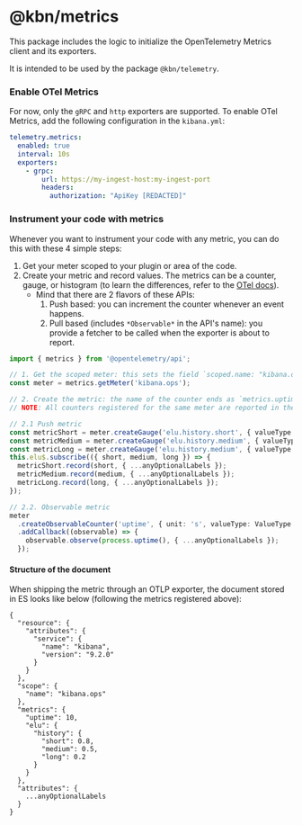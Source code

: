 # @kbn/metrics

This package includes the logic to initialize the OpenTelemetry Metrics client and its exporters. 

It is intended to be used by the package `@kbn/telemetry`. 

### Enable OTel Metrics

For now, only the `gRPC` and `http` exporters are supported. To enable OTel Metrics, add the following configuration in the `kibana.yml`:

```yaml
telemetry.metrics:
  enabled: true
  interval: 10s
  exporters:
    - grpc:
        url: https://my-ingest-host:my-ingest-port
        headers:
          authorization: "ApiKey [REDACTED]"
```

### Instrument your code with metrics

Whenever you want to instrument your code with any metric, you can do this with these 4 simple steps:

1. Get your meter scoped to your plugin or area of the code.
2. Create your metric and record values. The metrics can be a counter, gauge, or histogram (to learn the differences, refer to the [OTel docs](https://opentelemetry.io/docs/specs/otel/metrics/api/#meter-operations)).
   * Mind that there are 2 flavors of these APIs:
     1. Push based: you can increment the counter whenever an event happens.
     2. Pull based (includes `*Observable*` in the API's name): you provide a fetcher to be called when the exporter is about to report.

```typescript
import { metrics } from '@opentelemetry/api';

// 1. Get the scoped meter: this sets the field `scoped.name: "kibana.ops"`.
const meter = metrics.getMeter('kibana.ops');

// 2. Create the metric: the name of the counter ends as `metrics.uptime` in the document.
// NOTE: All counters registered for the same meter are reported in the same document.

// 2.1 Push metric
const metricShort = meter.createGauge('elu.history.short', { valueType: ValueType.DOUBLE });
const metricMedium = meter.createGauge('elu.history.medium', { valueType: ValueType.DOUBLE });
const metricLong = meter.createGauge('elu.history.medium', { valueType: ValueType.DOUBLE });
this.elu$.subscribe(({ short, medium, long }) => {
  metricShort.record(short, { ...anyOptionalLabels });
  metricMedium.record(medium, { ...anyOptionalLabels });
  metricLong.record(long, { ...anyOptionalLabels });
});

// 2.2. Observable metric
meter
  .createObservableCounter('uptime', { unit: 's', valueType: ValueType.INT })
  .addCallback((observable) => {
    observable.observe(process.uptime(), { ...anyOptionalLabels });
  });
```

#### Structure of the document

When shipping the metric through an OTLP exporter, the document stored in ES looks like below (following the metrics registered above):

```JSONC
{
  "resource": {
    "attributes": {
      "service": {
        "name": "kibana",
        "version": "9.2.0"
      }
    }
  },
  "scope": {
    "name": "kibana.ops"
  },
  "metrics": {
    "uptime": 10,
    "elu": {
      "history": {
        "short": 0.8,
        "medium": 0.5,
        "long": 0.2
      }
    }
  },
  "attributes": {
    ...anyOptionalLabels
  }
}
```
